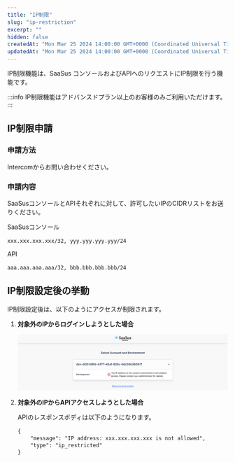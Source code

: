 ```yaml
---
title: "IP制限"
slug: "ip-restriction"
excerpt: ""
hidden: false
createdAt: "Mon Mar 25 2024 14:00:00 GMT+0000 (Coordinated Universal Time)"
updatedAt: "Mon Mar 25 2024 14:00:00 GMT+0000 (Coordinated Universal Time)"
---
```


IP制限機能は、SaaSus コンソールおよびAPIへのリクエストにIP制限を行う機能です。

:::info
IP制限機能はアドバンスドプラン以上のお客様のみご利用いただけます。
:::

## IP制限申請

### 申請方法

Intercomからお問い合わせください。

### 申請内容

SaaSusコンソールとAPIそれぞれに対して、許可したいIPのCIDRリストをお送りください。

  SaaSusコンソール
  ```
  xxx.xxx.xxx.xxx/32, yyy.yyy.yyy.yyy/24
  ```
  API
  ```
  aaa.aaa.aaa.aaa/32, bbb.bbb.bbb.bbb/24
  ```

## IP制限設定後の挙動

IP制限設定後は、以下のようにアクセスが制限されます。

1. **対象外のIPからログインしようとした場合**

   ![ip-restriction-1](/ja/img/saas-development-console/ip-restriction-1.png)

2. **対象外のIPからAPIアクセスしようとした場合**

   APIのレスポンスボディは以下のようになります。
   ```
   {
       "message": "IP address: xxx.xxx.xxx.xxx is not allowed",
       "type": "ip_restricted"
   }
   ```